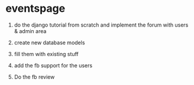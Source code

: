 # eventspage

1. do the django tutorial from scratch and implement the forum with users & admin area

2. create new database models

3. fill them with existing stuff

4. add the fb support for the users

5. Do the fb review

